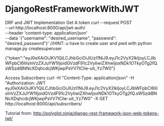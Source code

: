# DjangoRestFrameworkWithJWT
DRF and JWT Implementation
Get A token
 curl --request POST \
  --url http://localhost:8000/api/jwt-auth/ \
  --header 'content-type: application/json' \
  --data '{"username": "desired_username", "password": "desired_password"}'
  //HINT: u have to create user and pwd with python manage.py createsuperuser

{"token":"eyJ0eXAiOiJKV1QiLCJhbGciOiJIUzI1NiJ9.eyJ1c2VyX2lkIjoyLCJlbWFpbCI6IiIsInVzZXJuYW1lIjoidGVzdF91c2VyIiwiZXhwIjoxNDk1OTkyOTg2fQ.sWSzdiBNNcXDqhcdcjWKjwpPsVV7tCIie-uit_Yz7W0"}

Access Subscribers
curl -H "Content-Type: application/json" -H "Authorization: JWT eyJ0eXAiOiJKV1QiLCJhbGciOiJIUzI1NiJ9.eyJ1c2VyX2lkIjoyLCJlbWFpbCI6IiIsInVzZXJuYW1lIjoidGVzdF91c2VyIiwiZXhwIjoxNDk1OTkyOTg2fQ.sWSzdiBNNcXDqhcdcjWKjwpPsVV7tCIie-uit_Yz7W0" -X GET  http://localhost:8000/api/subscribers/

Tutorial from:
http://polyglot.ninja/django-rest-framework-json-web-tokens-jwt/
